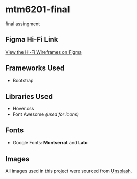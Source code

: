 # mtm6201-final
final assingment

## Figma Hi-Fi Link
[View the Hi-Fi Wireframes on Figma](https://www.figma.com/design/VEfxL7A65T2W0QbWFzwpiU/Web-dev-hi-fi-wireframes?node-id=0-1&t=6AKcWrdNLLd8bkIy-1)

## Frameworks Used
- Bootstrap

## Libraries Used
- Hover.css  
- Font Awesome *(used for icons)*

## Fonts
- Google Fonts: **Montserrat** and **Lato**

## Images
All images used in this project were sourced from [Unsplash](https://unsplash.com/).
